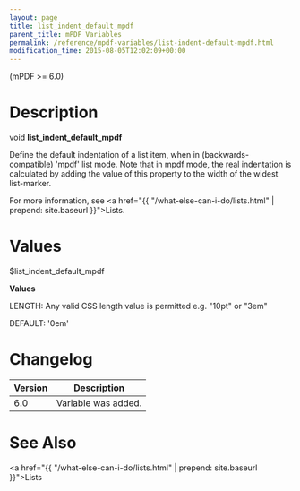 ```yaml
---
layout: page
title: list_indent_default_mpdf
parent_title: mPDF Variables
permalink: /reference/mpdf-variables/list-indent-default-mpdf.html
modification_time: 2015-08-05T12:02:09+00:00
---
```


(mPDF >= 6.0)

# Description

void **list_indent_default_mpdf**

Define the default indentation of a list item, when in (backwards-compatible) 'mpdf' list mode. Note that in mpdf mode, the real indentation is calculated by adding the value of this property to the width of the widest list-marker.

For more information, see <a href="{{ "/what-else-can-i-do/lists.html" | prepend: site.baseurl }}">Lists</a>.

# Values

<span class="parameter">$list_indent_default_mpdf</span>

**Values**

<span class="smallblock">LENGTH</span>: Any valid CSS length value is permitted e.g. "10pt" or "3em"

<span class="smallblock">DEFAULT</span>: '0em'

# Changelog

<table class="table"> <thead>
<tr> <th>Version</th><th>Description</th> </tr>
</thead> <tbody>
<tr>
<td>6.0</td>
<td>Variable was added.</td>
</tr>
</tbody> </table>

# See Also

<a href="{{ "/what-else-can-i-do/lists.html" | prepend: site.baseurl }}">Lists </a>


